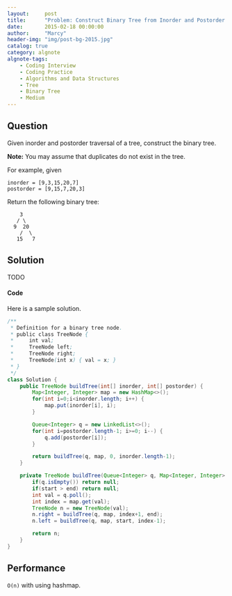 ```yaml
---
layout:     post
title:      "Problem: Construct Binary Tree from Inorder and Postorder Traversal"
date:       2015-02-18 00:00:00
author:     "Marcy"
header-img: "img/post-bg-2015.jpg"
catalog: true
category: algnote
algnote-tags:
    - Coding Interview
    - Coding Practice
    - Algorithms and Data Structures
    - Tree
    - Binary Tree
    - Medium
---
```


## Question

Given inorder and postorder traversal of a tree, construct the binary tree.

**Note:**
You may assume that duplicates do not exist in the tree.

For example, given
```
inorder = [9,3,15,20,7]
postorder = [9,15,7,20,3]
```

Return the following binary tree:
```
    3
   / \
  9  20
    /  \
   15   7
```

## Solution

TODO

#### Code

Here is a sample solution.

```java
/**
 * Definition for a binary tree node.
 * public class TreeNode {
 *     int val;
 *     TreeNode left;
 *     TreeNode right;
 *     TreeNode(int x) { val = x; }
 * }
 */
class Solution {
    public TreeNode buildTree(int[] inorder, int[] postorder) {
        Map<Integer, Integer> map = new HashMap<>();
        for(int i=0;i<inorder.length; i++) {
            map.put(inorder[i], i);
        }

        Queue<Integer> q = new LinkedList<>();
        for(int i=postorder.length-1; i>=0; i--) {
            q.add(postorder[i]);
        }

        return buildTree(q, map, 0, inorder.length-1);
    }

    private TreeNode buildTree(Queue<Integer> q, Map<Integer, Integer> map, int start, int end) {
        if(q.isEmpty()) return null;
        if(start > end) return null;
        int val = q.poll();
        int index = map.get(val);
        TreeNode n = new TreeNode(val);
        n.right = buildTree(q, map, index+1, end);
        n.left = buildTree(q, map, start, index-1);

        return n;
    }
}
```

## Performance
`O(n)` with using hashmap.
